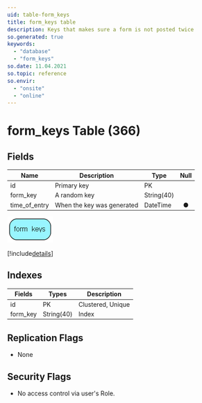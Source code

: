 ```yaml
---
uid: table-form_keys
title: form_keys table
description: Keys that makes sure a form is not posted twice
so.generated: true
keywords:
  - "database"
  - "form_keys"
so.date: 11.04.2021
so.topic: reference
so.envir:
  - "onsite"
  - "online"
---
```


# form\_keys Table (366)

## Fields

| Name | Description | Type | Null |
|------|-------------|------|:----:|
|id|Primary key|PK| |
|form\_key|A random key|String(40)| |
|time\_of\_entry|When the key was generated|DateTime|&#x25CF;|


![form_keys table relationship diagram](./media/form_keys.png)

[!include[details](./includes/form-keys.md)]

## Indexes

| Fields | Types | Description |
|--------|-------|-------------|
|id |PK |Clustered, Unique |
|form\_key |String(40) |Index |

## Replication Flags

* None

## Security Flags

* No access control via user's Role.

